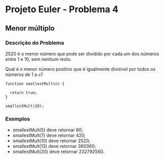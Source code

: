 # Projeto Euler - Problema 4

## Menor múltiplo

### Descrição do Problema

2520 é o menor número que pode ser dividido por cada um dos números entre 1 e 10, sem nenhum resto.

Qual é o menor número positivo que é igualmente divisível por todos os números de 1 a `n`?

```
function smallestMult(n) {

  return true;
}

smallestMult(20);
```

### Exemplos

- smallestMult(5) deve retornar 60;
- smallestMult(7) deve retornar 420;
- smallestMult(10) deve retornar 2520;
- smallestMult(13) deve retornar 360360;
- smallestMult(20) deve retornar 232792560.
